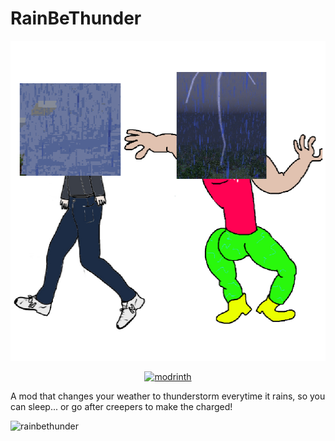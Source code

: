 # RainBeThunder

<p align="center">
  <img title="modicon" height="512" src="src/main/resources/assets/rainbethunder/icon.png">
</p>

<p align="center">
  <a href="https://modrinth.com/mod/rainbethunder" target="_blank">
    <picture>
      <source media="(prefers-color-scheme: dark)" srcset="https://github.com/modrinth/art/blob/main/Branding/Badge/badge-dark__184x72.png?raw=true">
      <img title="modrinth" height="50" src="https://github.com/modrinth/art/blob/main/Branding/Badge/badge-light__184x72.png?raw=true">
    </picture>
  </a>
</p>

A mod that changes your weather to thunderstorm everytime it rains, so you can sleep... or go after creepers to make the charged!

![rainbethunder](https://user-images.githubusercontent.com/89364072/170896347-e4d0b17e-b397-4eaf-a2db-5ee2ed7b8954.gif)
